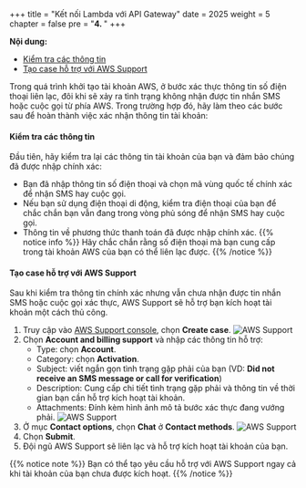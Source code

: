 +++
title = "Kết nối Lambda với API Gateway"
date = 2025
weight = 5
chapter = false
pre = "<b>4. </b>"
+++

**Nội dung:**

-   [Kiểm tra các thông tin](#kiểm-tra-các-thông-tin)
-   [Tạo case hỗ trợ với AWS Support](#tạo-case-hỗ-trợ-với-aws-support)

Trong quá trình khởi tạo tài khoản AWS, ở bước xác thực thông tin số điện thoại liên lạc, đôi khi sẽ xảy ra tình trạng không nhận được tin nhắn SMS hoặc cuộc gọi từ phía AWS. Trong trường hợp đó, hãy làm theo các bước sau để hoàn thành việc xác nhận thông tin tài khoản:

#### Kiểm tra các thông tin

Đầu tiên, hãy kiểm tra lại các thông tin tài khoản của bạn và đảm bảo chúng đã được nhập chính xác:

-   Bạn đã nhập thông tin số điện thoại và chọn mã vùng quốc tế chính xác để nhận SMS hay cuộc gọi.
-   Nếu bạn sử dụng điện thoại di động, kiểm tra điện thoại của bạn để chắc chắn bạn vẫn đang trong vòng phủ sóng để nhận SMS hay cuộc gọi.
-   Thông tin về phương thức thanh toán đã được nhập chính xác.
    {{% notice info %}}
    Hãy chắc chắn rằng số điện thoại mà bạn cung cấp trong tài khoản AWS của bạn có thể liên lạc được.
    {{% /notice %}}

#### Tạo case hỗ trợ với AWS Support

Sau khi kiểm tra thông tin chính xác nhưng vẫn chưa nhận được tin nhắn SMS hoặc cuộc gọi xác thực, AWS Support sẽ hỗ trợ bạn kích hoạt tài khoản một cách thủ công.

1. Truy cập vào [AWS Support console](https://aws.amazon.com/support/), chọn **Create case**.
   ![AWS Support](/images/1-account-setup/1.png?width=90pc)
2. Chọn **Account and billing support** và nhập các thông tin hỗ trợ:
    - Type: chọn **Account**.
    - Category: chọn **Activation**.
    - Subject: viết ngắn gọn tình trạng gặp phải của bạn (VD: **Did not receive an SMS message or call for verification**)
    - Description: Cung cấp chi tiết tình trạng gặp phải và thông tin về thời gian bạn cần hỗ trợ kích hoạt tài khoản.
    - Attachments: Đính kèm hình ảnh mô tả bước xác thực đang vướng phải.
      ![AWS Support](/images/1-account-setup/2.png?width=90pc)
3. Ở mục **Contact options**, chọn **Chat** ở **Contact methods**.
   ![AWS Support](/images/1-account-setup/3.png?width=90pc)
4. Chọn **Submit**.
5. Đội ngũ AWS Support sẽ liên lạc và hỗ trợ kích hoạt tài khoản của bạn.

{{% notice note %}}
Bạn có thể tạo yêu cầu hỗ trợ với AWS Support ngay cả khi tài khoản của bạn chưa được kích hoạt.
{{% /notice %}}
